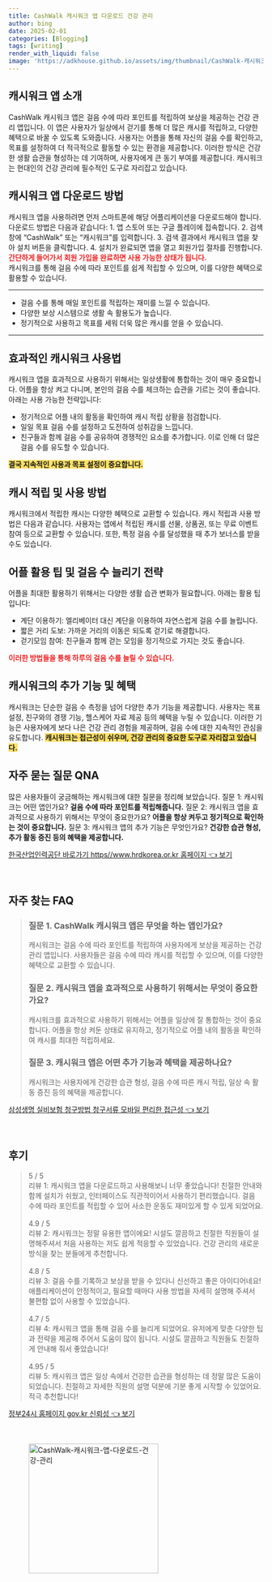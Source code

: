 ```yaml
---
title: CashWalk 캐시워크 앱 다운로드 건강 관리
author: bing
date: 2025-02-01
categories: [Blogging]
tags: [writing]
render_with_liquid: false
image: 'https://adkhouse.github.io/assets/img/thumbnail/CashWalk-캐시워크-앱-다운로드-건강-관리.webp'
---
```



<h2 id='캐시워크 앱 소개'>캐시워크 앱 소개</h2>

<p>CashWalk 캐시워크 앱은 걸음 수에 따라 포인트를 적립하여 보상을 제공하는 건강 관리 앱입니다. 이 앱은 사용자가 일상에서 걷기를 통해 더 많은 캐시를 적립하고, 다양한 혜택으로 바꿀 수 있도록 도와줍니다. 사용자는 어플을 통해 자신의 걸음 수를 확인하고, 목표를 설정하여 더 적극적으로 활동할 수 있는 환경을 제공합니다. 이러한 방식은 건강한 생활 습관을 형성하는 데 기여하며, 사용자에게 큰 동기 부여를 제공합니다. 캐시워크는 현대인의 건강 관리에 필수적인 도구로 자리잡고 있습니다.</p>

<h2 id='캐시워크 앱 다운로드 방법'>캐시워크 앱 다운로드 방법</h2>

<p>캐시워크 앱을 사용하려면 먼저 스마트폰에 해당 어플리케이션을 다운로드해야 합니다. 다운로드 방법은 다음과 같습니다: 
1. 앱 스토어 또는 구글 플레이에 접속합니다. 
2. 검색창에 “CashWalk” 또는 “캐시워크”를 입력합니다. 
3. 검색 결과에서 캐시워크 앱을 찾아 설치 버튼을 클릭합니다. 
4. 설치가 완료되면 앱을 열고 회원가입 절차를 진행합니다.<br>
<b><span style="color: #ee2323;">간단하게 들어가서 회원 가입을 완료하면 사용 가능한 상태가 됩니다.</span></b><br>
캐시워크를 통해 걸음 수에 따라 포인트를 쉽게 적립할 수 있으며, 이를 다양한 혜택으로 활용할 수 있습니다.</p>

<hr />

<ul>
    <li>걸음 수를 통해 매일 포인트를 적립하는 재미를 느낄 수 있습니다.</li>
    <li>다양한 보상 시스템으로 생활 속 활용도가 높습니다.</li>
    <li>정기적으로 사용하고 목표를 세워 더욱 많은 캐시를 얻을 수 있습니다.</li>
</ul>

<hr />

<h2 id='효과적인 캐시워크 사용법'>효과적인 캐시워크 사용법</h2>

<p>캐시워크 앱을 효과적으로 사용하기 위해서는 일상생활에 통합하는 것이 매우 중요합니다. 어플을 항상 켜고 다니며, 본인의 걸음 수를 체크하는 습관을 기르는 것이 좋습니다. 아래는 사용 가능한 전략입니다: 
<ul>
    <li>정기적으로 어플 내의 활동을 확인하여 캐시 적립 상황을 점검합니다.</li>
    <li>일일 목표 걸음 수를 설정하고 도전하여 성취감을 느낍니다.</li>
    <li>친구들과 함께 걸음 수를 공유하여 경쟁적인 요소를 추가합니다. 이로 인해 더 많은 걸음 수를 유도할 수 있습니다.</li>
</ul>
<b><span style="background-color: #ffe066;">결국 지속적인 사용과 목표 설정이 중요합니다.</span></b></p>

<h2 id='캐시 적립 및 사용 방법'>캐시 적립 및 사용 방법</h2>

<p>캐시워크에서 적립한 캐시는 다양한 혜택으로 교환할 수 있습니다. 캐시 적립과 사용 방법은 다음과 같습니다. 사용자는 앱에서 적립된 캐시를 선물, 상품권, 또는 무료 이벤트 참여 등으로 교환할 수 있습니다. 또한, 특정 걸음 수를 달성했을 때 추가 보너스를 받을 수도 있습니다.</p>

<h2 id='어플 활용 팁 및 걸음 수 늘리기 전략'>어플 활용 팁 및 걸음 수 늘리기 전략</h2>

<p>어플을 최대한 활용하기 위해서는 다양한 생활 습관 변화가 필요합니다. 아래는 활용 팁입니다: 
<ul>
    <li>계단 이용하기: 엘리베이터 대신 계단을 이용하여 자연스럽게 걸음 수를 늘립니다.</li>
    <li>짧은 거리 도보: 가까운 거리의 이동은 되도록 걷기로 해결합니다.</li>
    <li>걷기모임 참여: 친구들과 함께 걷는 모임을 정기적으로 가지는 것도 좋습니다.</li>
</ul>
<b><span style="color: #ee2323;">이러한 방법들을 통해 하루의 걸음 수를 늘릴 수 있습니다.</span></b></p>

<h2 id='캐시워크의 추가 기능 및 혜택'>캐시워크의 추가 기능 및 혜택</h2>

<p>캐시워크는 단순한 걸음 수 측정을 넘어 다양한 추가 기능을 제공합니다. 사용자는 목표 설정, 친구와의 경쟁 기능, 헬스케어 자료 제공 등의 혜택을 누릴 수 있습니다. 이러한 기능은 사용자에게 보다 나은 건강 관리 경험을 제공하며, 걸음 수에 대한 지속적인 관심을 유도합니다. <b><span style="background-color: #ffe066;">캐시워크는 접근성이 쉬우며, 건강 관리의 중요한 도구로 자리잡고 있습니다.</span></b></p>

<h2 id='자주 묻는 질문 QNA'>자주 묻는 질문 QNA</h2>

<p>많은 사용자들이 궁금해하는 캐시워크에 대한 질문을 정리해 보았습니다. 질문 1: 캐시워크는 어떤 앱인가요? <b>걸음 수에 따라 포인트를 적립해줍니다.</b> 질문 2: 캐시워크 앱을 효과적으로 사용하기 위해서는 무엇이 중요한가요? <b>어플을 항상 켜두고 정기적으로 확인하는 것이 중요합니다.</b> 질문 3: 캐시워크 앱의 추가 기능은 무엇인가요? <b>건강한 습관 형성, 추가 활동 증진 등의 혜택을 제공합니다.</b></p>


<p><a class="click-button" title="한국산업인력공단 바로가기 https//www.hrdkorea.or.kr 홈페이지" href="https://adkhouse.github.io/posts/%ED%95%9C%EA%B5%AD%EC%82%B0%EC%97%85%EC%9D%B8%EB%A0%A5%EA%B3%B5%EB%8B%A8-%EB%B0%94%EB%A1%9C%EA%B0%80%EA%B8%B0-httpswww.hrdkorea.or.kr-%ED%99%88%ED%8E%98%EC%9D%B4%EC%A7%80/" rel="dofollow">한국산업인력공단 바로가기 https//www.hrdkorea.or.kr 홈페이지 👈 보기</a></p><br>
<h2 id='자주_찾는_FAQ'>자주 찾는 FAQ</h2>
<div itemscope="" itemtype="https://schema.org/FAQPage"> 
<blockquote> 
<div itemscope="" itemprop="mainEntity" itemtype="https://schema.org/Question"> 
<h3 itemprop="name">질문 1. CashWalk 캐시워크 앱은 무엇을 하는 앱인가요?</h3> 
<div itemscope="" itemprop="acceptedAnswer" itemtype="https://schema.org/Answer"> 
<span itemprop="text"> 
<p>캐시워크는 걸음 수에 따라 포인트를 적립하여 사용자에게 보상을 제공하는 건강 관리 앱입니다. 사용자들은 걸음 수에 따라 캐시를 적립할 수 있으며, 이를 다양한 혜택으로 교환할 수 있습니다.</p> 
</span> 
</div> 
</div> 

<div itemscope="" itemprop="mainEntity" itemtype="https://schema.org/Question"> 
<h3 itemprop="name">질문 2. 캐시워크 앱을 효과적으로 사용하기 위해서는 무엇이 중요한가요?</h3> 
<div itemscope="" itemprop="acceptedAnswer" itemtype="https://schema.org/Answer"> 
<span itemprop="text"> 
<p>캐시워크를 효과적으로 사용하기 위해서는 어플을 일상에 잘 통합하는 것이 중요합니다. 어플을 항상 켜둔 상태로 유지하고, 정기적으로 어플 내의 활동을 확인하여 캐시를 최대한 적립하세요.</p> 
</span> 
</div> 
</div> 

<div itemscope="" itemprop="mainEntity" itemtype="https://schema.org/Question"> 
<h3 itemprop="name">질문 3. 캐시워크 앱은 어떤 추가 기능과 혜택을 제공하나요?</h3> 
<div itemscope="" itemprop="acceptedAnswer" itemtype="https://schema.org/Answer"> 
<span itemprop="text"> 
<p>캐시워크는 사용자에게 건강한 습관 형성, 걸음 수에 따른 캐시 적립, 일상 속 활동 증진 등의 혜택을 제공합니다.</p> 
</span> 
</div> 
</div> 
</blockquote> 
</div>
<p><a class="click-button" title="삼성생명 실비보험 청구방법 청구서류 모바일 편리한 접근성" href="https://adkhouse.github.io/posts/%EC%82%BC%EC%84%B1%EC%83%9D%EB%AA%85-%EC%8B%A4%EB%B9%84%EB%B3%B4%ED%97%98-%EC%B2%AD%EA%B5%AC%EB%B0%A9%EB%B2%95-%EC%B2%AD%EA%B5%AC%EC%84%9C%EB%A5%98-%EB%AA%A8%EB%B0%94%EC%9D%BC-%ED%8E%B8%EB%A6%AC%ED%95%9C-%EC%A0%91%EA%B7%BC%EC%84%B1/" rel="dofollow">삼성생명 실비보험 청구방법 청구서류 모바일 편리한 접근성 👈 보기</a></p><br>
<h2 id='후기'>후기</h2>
<div itemscope itemtype="https://schema.org/Product">
  <blockquote>
  <div itemprop="review" itemscope itemtype="https://schema.org/Review">
      <div itemprop="reviewRating" itemscope itemtype="https://schema.org/Rating"> <span itemprop="ratingValue">5</span> / <span itemprop="bestRating">5</span> </div>
      <span itemprop="reviewBody">리뷰 1: 캐시워크 앱을 다운로드하고 사용해보니 너무 좋았습니다! 친절한 안내와 함께 설치가 쉬웠고, 인터페이스도 직관적이어서 사용하기 편리했습니다. 걸음 수에 따라 포인트를 적립할 수 있어 사소한 운동도 재미있게 할 수 있게 되었어요.</span>
  </div>
  <br>
  <div itemprop="review" itemscope itemtype="https://schema.org/Review">
      <div itemprop="reviewRating" itemscope itemtype="https://schema.org/Rating"> <span itemprop="ratingValue">4.9</span> / <span itemprop="bestRating">5</span> </div>
      <span itemprop="reviewBody">리뷰 2: 캐시워크는 정말 유용한 앱이에요! 시설도 깔끔하고 친절한 직원들이 설명해주셔서 처음 사용하는 저도 쉽게 적응할 수 있었습니다. 건강 관리의 새로운 방식을 찾는 분들에게 추천합니다.</span>
  </div>
  <br>
  <div itemprop="review" itemscope itemtype="https://schema.org/Review">
      <div itemprop="reviewRating" itemscope itemtype="https://schema.org/Rating"> <span itemprop="ratingValue">4.8</span> / <span itemprop="bestRating">5</span> </div>
      <span itemprop="reviewBody">리뷰 3: 걸음 수를 기록하고 보상을 받을 수 있다니 신선하고 좋은 아이디어네요! 애플리케이션이 안정적이고, 필요할 때마다 사용 방법을 자세히 설명해 주셔서 불편함 없이 사용할 수 있었습니다.</span>
  </div>
  <br>
  <div itemprop="review" itemscope itemtype="https://schema.org/Review">
      <div itemprop="reviewRating" itemscope itemtype="https://schema.org/Rating"> <span itemprop="ratingValue">4.7</span> / <span itemprop="bestRating">5</span> </div>
      <span itemprop="reviewBody">리뷰 4: 캐시워크 앱을 통해 걸음 수를 늘리게 되었어요. 유저에게 맞춘 다양한 팁과 전략을 제공해 주어서 도움이 많이 됩니다. 시설도 깔끔하고 직원들도 친절하게 안내해 줘서 좋았습니다!</span>
  </div>
  <br>
  <div itemprop="review" itemscope itemtype="https://schema.org/Review">
      <div itemprop="reviewRating" itemscope itemtype="https://schema.org/Rating"> <span itemprop="ratingValue">4.95</span> / <span itemprop="bestRating">5</span> </div>
      <span itemprop="reviewBody">리뷰 5: 캐시워크 앱은 일상 속에서 건강한 습관을 형성하는 데 정말 많은 도움이 되었습니다. 친절하고 자세한 직원의 설명 덕분에 기분 좋게 시작할 수 있었어요. 적극 추천합니다!</span>
  </div>
  </blockquote>
</div>
<p><a class="click-button" title="정부24시 홈페이지 gov.kr 신뢰성" href="https://adkhouse.github.io/posts/%EC%A0%95%EB%B6%8024%EC%8B%9C-%ED%99%88%ED%8E%98%EC%9D%B4%EC%A7%80-gov.kr-%EC%8B%A0%EB%A2%B0%EC%84%B1/" rel="dofollow">정부24시 홈페이지 gov.kr 신뢰성 👈 보기</a></p><br>
<figure class="image"><img src="https://adkhouse.github.io/assets/img/thumbnail/CashWalk-캐시워크-앱-다운로드-건강-관리.webp" alt="CashWalk-캐시워크-앱-다운로드-건강-관리" width="256" height="256"></figure>